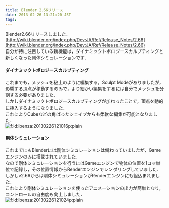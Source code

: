 ```yaml
---
title: Blender 2.66リリース
date: 2013-02-26 13:21:20 JST
tags: 
---
```


Blender2.66リリースしました．<br />[http://wiki.blender.org/index.php/Dev:JA/Ref/Release_Notes/2.66](http://wiki.blender.org/index.php/Dev:JA/Ref/Release_Notes/2.66)<br />
自分が特に注目している新機能は，ダイナミックトポロジースカルプティングと新しくなった剛体シミュレーションです．

#### ダイナミックトポロジースカルプティング

これまでも，メッシュを粘土のように編集する，Sculpt Modeがありましたが，影響する頂点が移動するのみで，より細かい編集をするには自分でメッシュを分割する必要がありました．<br />
しかしダイナミックトポロジースカルプティングが加わったことで，頂点を動的に挿入するようになりました．<br />
これによりCubeなどの角ばったシェイプからも柔軟な編集が可能となりました．<br /><span itemscope itemtype="http://schema.org/Photograph"><img src="//cdn-ak.f.st-hatena.com/images/fotolife/i/ibenza/20130226/20130226121016.png" alt="f:id:ibenza:20130226121016p:plain" title="f:id:ibenza:20130226121016p:plain" class="hatena-fotolife" itemprop="image"></span>

#### 剛体シミュレーション

これまでにもBlenderには剛体シミュレーションは備わっていましたが，Gameエンジンのみに搭載されていました．<br />
なので剛体シミュレーションを行うにはGameエンジンで物体の位置を1コマ単位で記録し，その位置情報からRenderエンジンでレンダリングしていました．<br />
しかしv2.66からは剛体シミュレーションがRenderエンジンにも組込まれました．<br />
これにより剛体シミュレーションを使ったアニメーションの出力が簡単となり，コントロールの自由度も向上しました．<br /><span itemscope itemtype="http://schema.org/Photograph"><img src="//cdn-ak.f.st-hatena.com/images/fotolife/i/ibenza/20130226/20130226121024.png" alt="f:id:ibenza:20130226121024p:plain" title="f:id:ibenza:20130226121024p:plain" class="hatena-fotolife" itemprop="image"></span>

